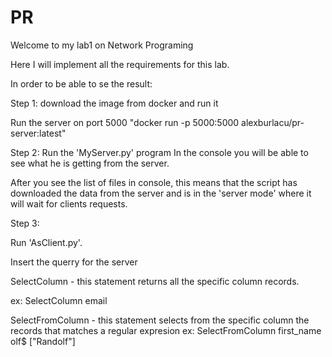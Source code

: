 # PR

Welcome to my lab1 on Network Programing

Here I will implement all the requirements for this lab.

In order to be able to se the result:

Step 1:
download the image from docker and run it

Run the server on port 5000
"docker run -p 5000:5000 alexburlacu/pr-server:latest"

Step 2:
Run the 'MyServer.py' program
In the console you will be able to see what he is getting from the server.

After you see the list of files in console, this means that the script has downloaded the data from the server
and is in the 'server mode' where it will wait for clients requests.

Step 3:

Run 'AsClient.py'.

Insert the querry for the server

SelectColumn <column>  - this statement returns all the specific column records.

ex:
SelectColumn email

SelectFromColumn <column> <pattern> - this statement selects from the specific column the records that matches a regular expresion
ex:
SelectFromColumn first_name olf$
["Randolf"]
